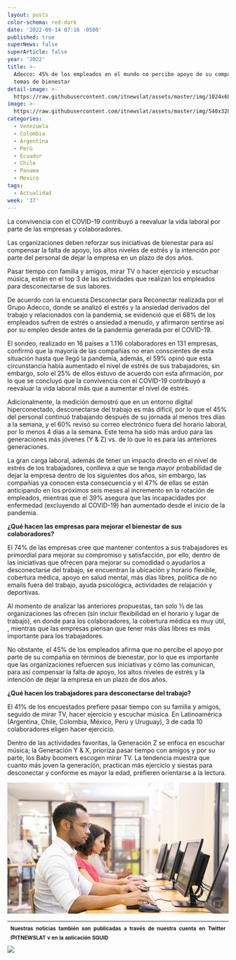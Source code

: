 ```yaml
---
layout: posts
color-schema: red-dark
date: '2022-09-14 07:16 -0500'
published: true
superNews: false
superArticle: false
year: '2022'
title: >-
  Adecco: 45% de los empleados en el mundo no percibe apoyo de su compañía en
  temas de bienestar
detail-image: >-
  https://raw.githubusercontent.com/itnewslat/assets/master/img/1024x680/trabajador-en-la-pc-g.jpg
image: >-
  https://raw.githubusercontent.com/itnewslat/assets/master/img/540x320/trabajador-en-la-pc-p.jpg
categories:
  - Venezuela
  - Colombia
  - Argentina
  - Perú
  - Ecuador
  - Chile
  - Panama
  - Mexico
tags:
  - Actualidad
week: '37'
---
```

La convivencia con el COVID-19 contribuyó a reevaluar la vida laboral por parte de las empresas y colaboradores.
 
Las organizaciones deben reforzar sus iniciativas de bienestar para así compensar la falta de apoyo, los altos niveles de estrés y la intención por parte del personal de dejar la empresa en un plazo de dos
 años.
 
Pasar tiempo con familia y amigos, mirar TV o hacer ejercicio y escuchar música, están en el top 3 de las actividades que realizan los empleados para desconectarse de sus labores.
 
De acuerdo con la encuesta Desconectar para Reconectar realizada por el Grupo Adecco, donde se analizó el estrés y la ansiedad derivados del trabajo y relacionados con la pandemia, se evidenció que el 68% de los empleados sufren de estrés o ansiedad a menudo, y afirmaron sentirse así por su empleo desde antes de la pandemia generada por el COVID-19.
 
El sondeo, realizado en 16 países a 1.116 colaboradores en 131 empresas, confirmó que la mayoría de las compañías no eran conscientes de esta situación hasta que llegó la pandemia, además, el 59% opinó que esta circunstancia había aumentado el nivel de estrés de sus trabajadores, sin embargo, solo el 25% de ellos estuvo de acuerdo con esta afirmación, por lo que se concluyó que la convivencia con el COVID-19 contribuyó a reevaluar la vida laboral más que a aumentar el nivel de estrés.
 
Adicionalmente, la medición demostró que en un entorno digital hiperconectado, desconectarse del trabajo es más difícil, por lo que el 45% del personal continuó trabajando después de su jornada al menos tres días a la semana, y el 60% revisó su correo electrónico fuera del horario laboral, por lo menos 4 días a la semana. Este tema ha sido más arduo para las generaciones más jóvenes (Y & Z) vs. de lo que lo es para las anteriores generaciones.
 
La gran carga laboral, además de tener un impacto directo en el nivel de estrés de los trabajadores, conlleva a que se tenga mayor probabilidad de dejar la empresa dentro de los siguientes dos años, sin embargo, las compañías ya conocen esta consecuencia y el 47% de ellas se están anticipando en los próximos seis meses al incremento en la rotación de empleados, mientras que el 39% asegura que las incapacidades por enfermedad (excluyendo al COVID-19) han aumentado desde el inicio de la pandemia.
 
**¿Qué hacen las empresas para mejorar el bienestar de sus colaboradores?**
 
El 74% de las empresas cree que mantener contentos a sus trabajadores es primordial para mejorar su compromiso y satisfacción, por ello, dentro de las iniciativas que ofrecen para mejorar su comodidad o ayudarlos a desconectarse del trabajo, se encuentran la ubicación y horario flexible, cobertura médica, apoyo en salud mental, más días libres, política de no emails fuera del trabajo, ayuda psicológica, actividades de relajación y deportivas.
 
Al momento de analizar las anteriores propuestas, tan solo ⅓ de las organizaciones las ofrecen (sin incluir flexibilidad en el horario y lugar de trabajo), en donde para los colaboradores, la cobertura médica es muy útil, , mientras que las empresas piensan que tener más días libres es más importante para los trabajadores.
 
No obstante, el 45% de los empleados afirma que no percibe el apoyo por parte de su compañía en términos de bienestar, por lo que es importante que las organizaciones refuercen sus iniciativas y cómo las comunican, para así compensar la falta de apoyo, los altos niveles de estrés y la intención de dejar la empresa en un plazo de dos años.
 
**¿Qué hacen los trabajadores para desconectarse del trabajo?** 
 
El 41% de los encuestados prefiere pasar tiempo con su familia y amigos, seguido de mirar TV, hacer ejercicio y escuchar música. En Latinoamérica (Argentina, Chile, Colombia, México, Perú y Uruguay), 3 de cada 10 colaboradores eligen hacer ejercicio.
 
Dentro de las actividades favoritas, la Generación Z se enfoca en escuchar música; la Generación Y & X, prioriza pasar tiempo con amigos y por su parte, los Baby boomers escogen mirar TV. La tendencia muestra que cuanto más joven la generación, practican más ejercicio y siestas para desconectar y conforme es mayor la edad, prefieren orientarse a la lectura.

![](https://raw.githubusercontent.com/itnewslat/assets/master/img/540x320/trabajador-en-la-pc-p.jpg)

<table style="height: 42px;" width="569">
<tbody>
<tr>
<td style="text-align: justify;"><sub><strong>Nuestras noticias también son publicadas a través de nuestra cuenta en Twitter <a href="https://twitter.com/itnewslat?lang=es">@ITNEWSLAT</a> y en la aplicación <a href="https://squidapp.co/en/">SQUID</a></strong></sub></td>
</tr>
</tbody>
</table>

<img src="https://tracker.metricool.com/c3po.jpg?hash=56f88a41e39ab42c063cc51676587a04"/>